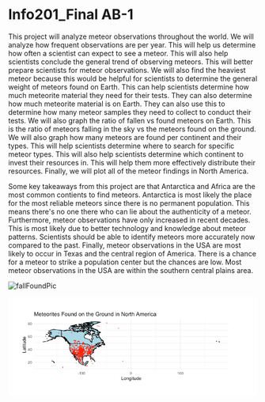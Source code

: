 # Info201_Final AB-1

This project will analyze meteor observations throughout the world. We will analyze how frequent observations are per year. This will help us determine how often a scientist can expect to see a meteor. This will also help scientists conclude the general trend of observing meteors. This will better prepare scientists for meteor observations. We will also find the heaviest meteor because this would be helpful for scientists to determine the general weight of meteors found on Earth. This can help scientists determine how much meteorite material they need for their tests. They can also determine how much meteorite material is on Earth. They can also use this to determine how many meteor samples they need to collect to conduct their tests. We will also graph the ratio of fallen vs found meteors on Earth. This is the ratio of meteors falling in the sky vs the meteors found on the ground. We will also graph how many meteors are found per continent and their types. This will help scientists determine where to search for specific meteor types. This will also help scientists determine which continent to invest their resources in. This will help them more effectively distribute their resources. Finally, we will plot all of the meteor findings in North America. 

Some key takeaways from this project are that Antarctica and Africa are the most common contients to find meteors. Antarctica is most likely the place for the most reliable meteors since there is no permanent population. This means there's no one there who can lie about the authenticity of a meteor. Furthermore, meteor observations have only increased in recent decades. This is most likely due to better technology and knowledge about meteor patterns. Scientists should be able to identify meteors more accurately now compared to the past. Finally, meteor observations in the USA are most likely to occur in Texas and the central region of America. There is a chance for a meteor to strike a population center but the chances are low. Most meteor observations in the USA are within the southern central plains area.

![fallFoundPic](https://github.com/KyleDuCS/Info201_Final/assets/121976937/e9687455-f14b-4395-8503-eef3f0d537bc)

![fallFoundPic](https://github.com/KyleDuCS/Info201_Final/blob/main/MeteorFoundNA.png)
